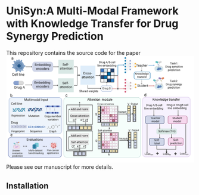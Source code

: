 # UniSyn:A Multi-Modal Framework with Knowledge Transfer for Drug Synergy Prediction<br/>
This repository contains the source code for the paper
![image](./model.png)
<br/>
Please see our manuscript for more details.<br/>
## Installation
